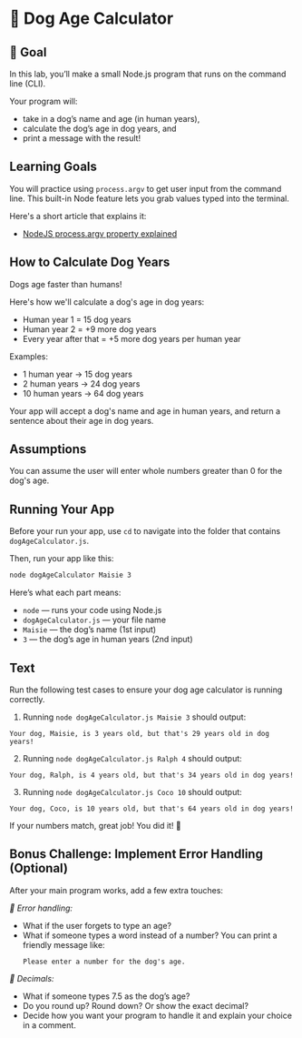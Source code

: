 # 🐶 Dog Age Calculator

## 🌟 Goal

In this lab, you’ll make a small Node.js program that runs on the command line (CLI).

Your program will:

- take in a dog’s name and age (in human years),
- calculate the dog’s age in dog years, and
- print a message with the result!

## Learning Goals

You will practice using `process.argv` to get user input from the command line. This built-in Node feature lets you grab values typed into the terminal.

Here's a short article that explains it:

- [NodeJS process.argv property explained](https://sebhastian.com/nodejs-process-argv/)

## How to Calculate Dog Years

Dogs age faster than humans!

Here's how we'll calculate a dog's age in dog years:

- Human year 1 = 15 dog years
- Human year 2 = +9 more dog years
- Every year after that = +5 more dog years per human year

Examples:

- 1 human year -> 15 dog years
- 2 human years -> 24 dog years
- 10 human years -> 64 dog years

Your app will accept a dog's name and age in human years, and return a sentence about their age in dog years.

## Assumptions

You can assume the user will enter whole numbers greater than 0 for the dog's age.

## Running Your App

Before your run your app, use `cd` to navigate into the folder that contains `dogAgeCalculator.js`.

Then, run your app like this:

```bash
node dogAgeCalculator Maisie 3
```

Here’s what each part means:

- `node` — runs your code using Node.js
- `dogAgeCalculator.js` — your file name
- `Maisie` — the dog’s name (1st input)
- `3` — the dog’s age in human years (2nd input)

## Text

Run the following test cases to ensure your dog age calculator is running correctly.

1. Running `node dogAgeCalculator.js Maisie 3` should output:

```
Your dog, Maisie, is 3 years old, but that's 29 years old in dog years!
```

2. Running `node dogAgeCalculator.js Ralph 4` should output:

```
Your dog, Ralph, is 4 years old, but that's 34 years old in dog years!
```

3. Running `node dogAgeCalculator.js Coco 10` should output:

```
Your dog, Coco, is 10 years old, but that's 64 years old in dog years!
```

If your numbers match, great job! You did it! 🎉

## Bonus Challenge: Implement Error Handling (Optional)

After your main program works, add a few extra touches:

_🧩 Error handling:_

- What if the user forgets to type an age?
- What if someone types a word instead of a number?
  You can print a friendly message like:
  ```
  Please enter a number for the dog's age.
  ```

_🔢 Decimals:_

- What if someone types 7.5 as the dog’s age?
- Do you round up? Round down? Or show the exact decimal?
- Decide how you want your program to handle it and explain your choice in a comment.
